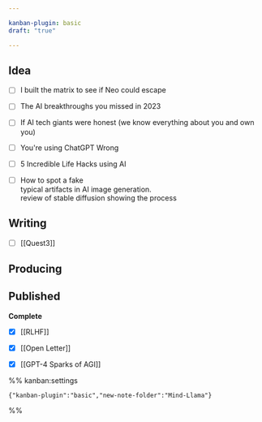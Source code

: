 ```yaml
---

kanban-plugin: basic
draft: "true"

---
```


## Idea

- [ ] I built the matrix to see if Neo could escape
- [ ] The AI breakthroughs you missed in 2023
- [ ] If AI tech giants were honest (we know everything about you and own you)
- [ ] You're using ChatGPT Wrong
- [ ] 5 Incredible Life Hacks using AI
- [ ] How to spot a fake<br>typical artifacts in AI image generation.<br>review of stable diffusion showing the process


## Writing

- [ ] [[Quest3]]


## Producing



## Published

**Complete**
- [x] [[RLHF]]
- [x] [[Open Letter]]
- [x] [[GPT-4 Sparks of AGI]]




%% kanban:settings
```
{"kanban-plugin":"basic","new-note-folder":"Mind-Llama"}
```
%%